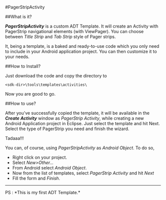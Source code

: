 #PagerStripActivity

##What is it?

**_PagerStripActivity_** is a custom ADT Template. It will create an Activity with PagerStrip navigational elements (with ViewPager). You can choose between *Title Strip* and *Tab Strip* style of Pager strips. 

It, being a template, is a baked and ready-to-use code which you only need to include in your Android application project. You can then customize it to your needs. 


##How to Install?

Just download the code and copy the directory to 

    <sdk-dir>\tools\templates\activities\

Now you are good to go.

##How to use?

After you've successfully copied the template, it will be available in the **_Create Activity_** window as *PagerStrip Activity*, while creating a new Android Application project in Eclipse. Just select the template and hit Next. Select the type of PagerStrip you need and finish the wizard. 

Tadaaa!!!

You can, of course, using *PagerStripActivity* as *Android Object*. To do so,

- Right click on your project.
- Select _New>Other..._
- From Android select *Android Object*.
- Now from the list of templates, select *PagerStrip Activity* and hit _Next_
- Fill the form and _Finish_.

<hr/>
PS : *This is my first ADT Template.*

